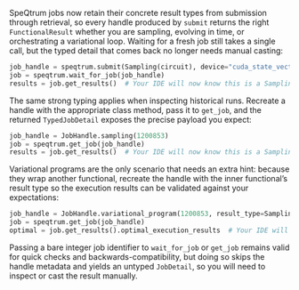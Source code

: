 SpeQtrum jobs now retain their concrete result types from submission through retrieval, so every handle produced by `submit` returns the right `FunctionalResult` whether you are sampling, evolving in time, or orchestrating a variational loop. Waiting for a fresh job still takes a single call, but the typed detail that comes back no longer needs manual casting:

```python
job_handle = speqtrum.submit(Sampling(circuit), device="cuda_state_vector")
job = speqtrum.wait_for_job(job_handle)
results = job.get_results()  # Your IDE will now know this is a SamplingResult
```

The same strong typing applies when inspecting historical runs. Recreate a handle with the appropriate class method, pass it to `get_job`, and the returned `TypedJobDetail` exposes the precise payload you expect:

```python
job_handle = JobHandle.sampling(1200853)
job = speqtrum.get_job(job_handle)
results = job.get_results()  # Your IDE will now know this is a SamplingResult
```

Variational programs are the only scenario that needs an extra hint: because they wrap another functional, recreate the handle with the inner functional’s result type so the execution results can be validated against your expectations:

```python
job_handle = JobHandle.variational_program(1200853, result_type=SamplingResult)
job = speqtrum.get_job(job_handle)
optimal = job.get_results().optimal_execution_results  # Your IDE will now know this is a SamplingResult
```

Passing a bare integer job identifier to `wait_for_job` or `get_job` remains valid for quick checks and backwards-compatibility, but doing so skips the handle metadata and yields an untyped `JobDetail`, so you will need to inspect or cast the result manually.
